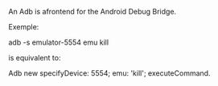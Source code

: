 An Adb is afrontend for the Android Debug Bridge.

Exemple:

adb -s emulator-5554 emu kill

is equivalent to:

Adb new
	specifyDevice: 5554;
	emu: 'kill';
	executeCommand.